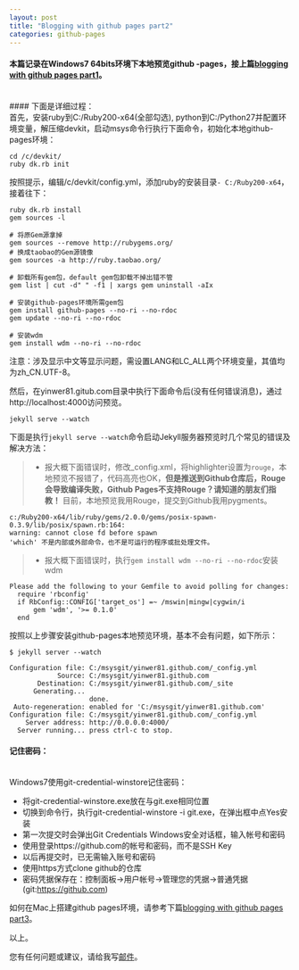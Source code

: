 ```yaml
---
layout: post
title: "Blogging with github pages part2"
categories: github-pages
---
```

#### 本篇记录在Windows7 64bits环境下本地预览github -pages，接上篇[blogging with github pages part1](/20140912/blogging-with-github-pages-part1/)。
<br />
#### 下面是详细过程：
<br />
首先，安装ruby到C:/Ruby200-x64(全部勾选), python到C:/Python27并配置环境变量，解压缩devkit，启动msys命令行执行下面命令，初始化本地github-pages环境：
    
    cd /c/devkit/
    ruby dk.rb init
按照提示，编辑/c/devkit/config.yml，添加ruby的安装目录`- C:/Ruby200-x64`，接着往下：

    ruby dk.rb install
    gem sources -l

    # 将原Gem源拿掉
    gem sources --remove http://rubygems.org/
    # 换成taobao的Gem源镜像
    gem sources -a http://ruby.taobao.org/

    # 卸载所有gem包，default gem包卸载不掉出错不管
    gem list | cut -d" " -f1 | xargs gem uninstall -aIx

    # 安装github-pages环境所需gem包
    gem install github-pages --no-ri --no-rdoc
    gem update --no-ri --no-rdoc

    # 安装wdm
    gem install wdm --no-ri --no-rdoc

注意：涉及显示中文等显示问题，需设置LANG和LC_ALL两个环境变量，其值均为zh_CN.UTF-8。

然后，在yinwer81.gitub.com目录中执行下面命令后(没有任何错误消息)，通过http://localhost:4000访问预览。

    jekyll serve --watch

下面是执行`jekyll serve --watch`命令启动Jekyll服务器预览时几个常见的错误及解决方法：
>* 报大概下面错误时，修改_config.xml，将highlighter设置为`rouge`，本地预览不报错了，代码高亮也OK，**但是推送到Github仓库后，Rouge会导致编译失败，Github Pages不支持Rouge？请知道的朋友们指教！** 目前，本地预览我用Rouge，提交到Github我用pygments。

    c:/Ruby200-x64/lib/ruby/gems/2.0.0/gems/posix-spawn-0.3.9/lib/posix/spawn.rb:164: 
    warning: cannot close fd before spawn
    'which' 不是内部或外部命令，也不是可运行的程序或批处理文件。

>* 报大概下面错误时，执行`gem install wdm --no-ri --no-rdoc`安装wdm

    Please add the following to your Gemfile to avoid polling for changes:
      require 'rbconfig'
      if RbConfig::CONFIG['target_os'] =~ /mswin|mingw|cygwin/i
          gem 'wdm', '>= 0.1.0'
      end
按照以上步骤安装github-pages本地预览环境，基本不会有问题，如下所示：
    
    $ jekyll server --watch

    Configuration file: C:/msysgit/yinwer81.github.com/_config.yml
                Source: C:/msysgit/yinwer81.github.com
           Destination: C:/msysgit/yinwer81.github.com/_site
          Generating...
                        done.
     Auto-regeneration: enabled for 'C:/msysgit/yinwer81.github.com'
    Configuration file: C:/msysgit/yinwer81.github.com/_config.yml
        Server address: http://0.0.0.0:4000/
      Server running... press ctrl-c to stop.

#### 记住密码：
<br />
Windows7使用git-credential-winstore记住密码：

* 将git-credential-winstore.exe放在与git.exe相同位置
* 切换到命令行，执行git-credential-winstore -i git.exe，在弹出框中点Yes安装
* 第一次提交时会弹出Git Credentials Windows安全对话框，输入帐号和密码
* 使用登录https://github.com的帐号和密码，而不是SSH Key
* 以后再提交时，已无需输入账号和密码
* 使用https方式clone github的仓库
* 密码凭据保存在：控制面板->用户帐号->管理您的凭据->普通凭据(git:https://github.com)

如何在Mac上搭建github pages环境，请参考下篇[blogging with github pages part3](/20141024/blogging-with-github-pages-part3/)。

以上。

您有任何问题或建议，请给我写[邮件](mailto:yinwer81@gmail.com)。

